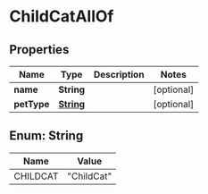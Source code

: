 

# ChildCatAllOf

## Properties

Name | Type | Description | Notes
------------ | ------------- | ------------- | -------------
**name** | **String** |  |  [optional]
**petType** | [**String**](#String) |  |  [optional]



## Enum: String

Name | Value
---- | -----
CHILDCAT | &quot;ChildCat&quot;



